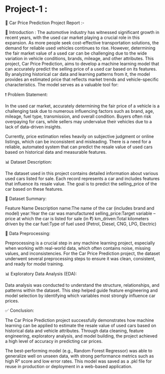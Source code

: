 # Project-1 :
🚗 Car Price Prediction Project Report :-

📘 Introduction :
The automotive industry has witnessed significant growth in recent years, with the used car market playing a crucial role in this expansion. As more people seek cost-effective transportation solutions, the demand for reliable used vehicles continues to rise. However, determining the fair market value of a used car can be challenging due to the wide variation in vehicle conditions, brands, mileage, and other attributes.
This project, Car Price Prediction, aims to develop a machine learning model that can accurately predict the selling price of a used car based on its features. By analyzing historical car data and learning patterns from it, the model provides an estimated price that reflects market trends and vehicle-specific characteristics.
The model serves as a valuable tool for:

❗ Problem Statement:

In the used car market, accurately determining the fair price of a vehicle is a challenging task due to numerous influencing factors such as brand, age, mileage, fuel type, transmission, and overall condition. Buyers often risk overpaying for cars, while sellers may undervalue their vehicles due to a lack of data-driven insights.

Currently, price estimation relies heavily on subjective judgment or online listings, which can be inconsistent and misleading. There is a need for a reliable, automated system that can predict the resale value of used cars based on historical data and measurable features.

📊 Dataset Description:

The dataset used in this project contains detailed information about various used cars listed for sale. Each record represents a car and includes features that influence its resale value. The goal is to predict the selling_price of the car based on these features.

📌 Dataset Summary:

Feature Name	Description
name:The name of the car (includes brand and model)
year:Year the car was manufactured
selling_price:Target variable – price at which the car is listed for sale (in ₹)
km_driven:Total kilometers driven by the car
fuel:Type of fuel used (Petrol, Diesel, CNG, LPG, Electric)

🧹 Data Preprocessing:

Preprocessing is a crucial step in any machine learning project, especially when working with real-world data, which often contains noise, missing values, and inconsistencies. For the Car Price Prediction project, the dataset underwent several preprocessing steps to ensure it was clean, consistent, and ready for model training.

📊 Exploratory Data Analysis (EDA):

Data analysis was conducted to understand the structure, relationships, and patterns within the dataset. This step helped guide feature engineering and model selection by identifying which variables most strongly influence car prices.

✅ Conclusion:

The Car Price Prediction project successfully demonstrates how machine learning can be applied to estimate the resale value of used cars based on historical data and vehicle attributes. Through data cleaning, feature engineering, exploratory analysis, and model building, the project achieved a high level of accuracy in predicting car prices.

The best-performing model (e.g., Random Forest Regressor) was able to generalize well on unseen data, with strong performance metrics such as high R² score and low error rates. This model was saved as a .pkl file for reuse in production or deployment in a web-based application.


